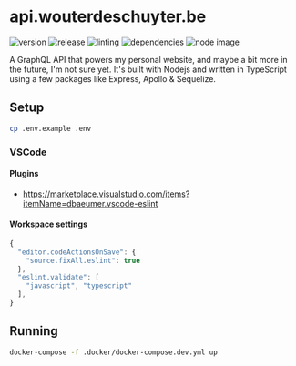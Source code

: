 # api.wouterdeschuyter.be

![version](https://img.shields.io/github/v/tag/wouterds/api.wouterdeschuyter.be?color=orange&label=version)
![release](https://github.com/wouterds/api.wouterdeschuyter.be/workflows/release/badge.svg)
![linting](https://github.com/wouterds/api.wouterdeschuyter.be/workflows/linting/badge.svg)
![dependencies](https://img.shields.io/david/wouterds/api.wouterdeschuyter.be)
![node image](https://img.shields.io/docker/image-size/wouterds/api.wouterdeschuyter.be/node?label=node%20image)

A GraphQL API that powers my personal website, and maybe a bit more in the future, I'm not sure yet. It's built with Nodejs and written in TypeScript using a few packages like Express, Apollo & Sequelize.

## Setup

```bash
cp .env.example .env
```

### VSCode

#### Plugins

- https://marketplace.visualstudio.com/items?itemName=dbaeumer.vscode-eslint

#### Workspace settings

```javascript
{
  "editor.codeActionsOnSave": {
    "source.fixAll.eslint": true
  },
  "eslint.validate": [
    "javascript", "typescript"
  ],
}
```

## Running

```bash
docker-compose -f .docker/docker-compose.dev.yml up
```

